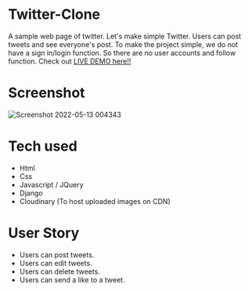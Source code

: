 # Twitter-Clone

A sample web page of twitter.
Let's make simple Twitter. Users can post tweets and see everyone's post.
To make the project simple, we do not have a sign in/login function.
So there are no user accounts and follow function.
Check out [LIVE DEMO here!!](https://twitter-clone-andrewcrouch.herokuapp.com/)

# Screenshot
![Screenshot 2022-05-13 004343](https://user-images.githubusercontent.com/102207691/168213541-595edc72-8e29-40b5-8fde-33b263373c48.png)


# Tech used
- Html
- Css
- Javascript / JQuery
- Django
- Cloudinary (To host uploaded images on CDN)

# User Story

- Users can post tweets.
- Users can edit tweets.
- Users can delete tweets.
- Users can send a like to a tweet.
